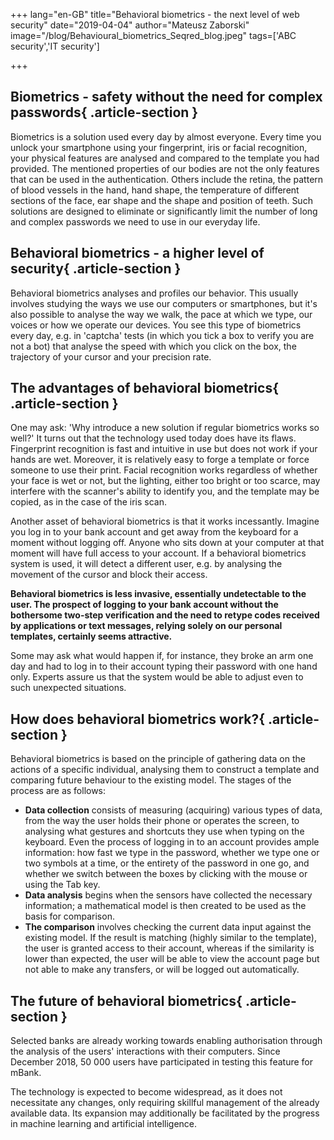 +++
lang="en-GB"
title="Behavioral biometrics - the next level of web security"
date="2019-04-04"
author="Mateusz Zaborski"
image="/blog/Behavioural_biometrics_Seqred_blog.jpeg"
tags=['ABC security','IT security']

+++

## Biometrics - safety without the need for complex passwords{ .article-section }

Biometrics is a solution used every day by almost everyone. Every time
you unlock your smartphone using your fingerprint, iris or facial
recognition, your physical features are analysed and compared to the
template you had provided. The mentioned properties of our bodies are
not the only features that can be used in the authentication. Others
include the retina, the pattern of blood vessels in the hand, hand
shape, the temperature of different sections of the face, ear shape and
the shape and position of teeth. Such solutions are designed to
eliminate or significantly limit the number of long and complex
passwords we need to use in our everyday life.

## Behavioral biometrics - a higher level of security{ .article-section }

Behavioral biometrics analyses and profiles our behavior. This usually
involves studying the ways we use our computers or smartphones, but it's
also possible to analyse the way we walk, the pace at which we type, our
voices or how we operate our devices. You see this type of biometrics
every day, e.g. in 'captcha' tests (in which you tick a box to verify
you are not a bot) that analyse the speed with which you click on the
box, the trajectory of your cursor and your precision rate.

## The advantages of behavioral biometrics{ .article-section }

One may ask: 'Why introduce a new solution if regular biometrics works
so well?' It turns out that the technology used today does have its
flaws. Fingerprint recognition is fast and intuitive in use but does not
work if your hands are wet. Moreover, it is relatively easy to forge a
template or force someone to use their print. Facial recognition works
regardless of whether your face is wet or not, but the lighting, either
too bright or too scarce, may interfere with the scanner's ability to
identify you, and the template may be copied, as in the case of the iris
scan.

Another asset of behavioral biometrics is that it works incessantly.
Imagine you log in to your bank account and get away from the keyboard
for a moment without logging off. Anyone who sits down at your computer
at that moment will have full access to your account. If a behavioral
biometrics system is used, it will detect a different user, e.g. by
analysing the movement of the cursor and block their access.

**Behavioral biometrics is less invasive, essentially undetectable to
the user. The prospect of logging to your bank account without the
bothersome two-step verification and the need to retype codes received
by applications or text messages, relying solely on our personal
templates, certainly seems attractive.**

Some may ask what would happen if, for instance, they broke an arm one
day and had to log in to their account typing their password with one
hand only. Experts assure us that the system would be able to adjust
even to such unexpected situations.

## How does behavioral biometrics work?{ .article-section }

Behavioral biometrics is based on the principle of gathering data on the
actions of a specific individual, analysing them to construct a template
and comparing future behaviour to the existing model. The stages of the
process are as follows:

-   **Data collection** consists of measuring (acquiring) various types
    of data, from the way the user holds their phone or operates the
    screen, to analysing what gestures and shortcuts they use when
    typing on the keyboard. Even the process of logging in to an account
    provides ample information: how fast we type in the password,
    whether we type one or two symbols at a time, or the entirety of the
    password in one go, and whether we switch between the boxes by
    clicking with the mouse or using the Tab key.
-   **Data analysis** begins when the sensors have collected the
    necessary information; a mathematical model is then created to be
    used as the basis for comparison.
-   **The comparison** involves checking the current data input against
    the existing model. If the result is matching (highly similar to the
    template), the user is granted access to their account, whereas if
    the similarity is lower than expected, the user will be able to view
    the account page but not able to make any transfers, or will be
    logged out automatically.

## The future of behavioral biometrics{ .article-section }

Selected banks are already working towards enabling authorisation
through the analysis of the users' interactions with their computers.
Since December 2018, 50 000 users have participated in testing this
feature for mBank.

The technology is expected to become widespread, as it does not
necessitate any changes, only requiring skillful management of the
already available data. Its expansion may additionally be facilitated by
the progress in machine learning and artificial intelligence.